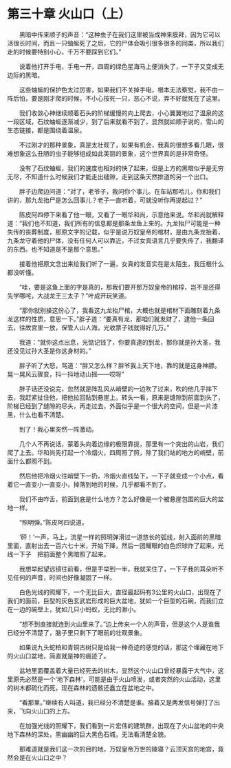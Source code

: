 # 第三十章 火山口（上）


　　黑暗中传来顺子的声音：“这种虫子在我们这里被当成神来膜拜，因为它可以活很长时间，而且一只蚰蜒死了之后，它的尸体会吸引很多很多的同类，所以我们走的时候要特别小心，千万不要踩到它们。” 

　　说着他打开手电，手电一开，四周的绿色星海马上便消失了，一下子又变成无边际的黑暗。 

　　这些蚰蜒的保护色太过厉害，如果我们不关掉手电，根本无法察觉，我不由一阵后怕，要是刚才爬的时候，不小心按死一只，恶心不说，弄不好就死在了这里。 

　　我们收敛心神继续顺着石头的阶梯缓慢的向上爬去，小心翼翼地过了温泉的这一段区域，石纹蚰蜒逐渐减少，到了后来就看不到了，显然就如顺子说的，雪山的生态链接，都是围绕着温泉。 

　　不过刚才的那种景象，真是太壮观了，如果有机会，我真的很想多看几眼，很难想象这么丑陋的虫子能够组成如此美丽的景象，这个世界真的是非常奇怪。 

　　没有了石纹蚰蜒，我们的速度也相对的快了起来，但是上方的黑暗似乎是无穷无尽，不知道什么时候我们才能走出缝隙，走到这条天然排道的另一个出口。 

　　胖子边爬边问道：“对了，老爷子，我问你个事儿。在车站那哈儿，你和我们讲的，那九龙抬尸是怎么回事儿？老子一直听着，可就没听你再提起过？” 

　　陈皮阿四停下来看了他一眼，又看了一眼华和尚，示意他来说。华和尚就解释道：“我们也不知道，我们所有的信息都是那条龙鱼上来的。九龙抬尸可能是一种失传的丧葬制度，那原文字的记载，似乎是说万奴皇帝的棺材，是由九条龙抬着，九条龙守着他的尸体，没有任何人可以靠近，不过女真语言几乎要失传了，我翻译的东西。也不知道是不是那个意思。” 

　　接着他把原文念出来给我们听了一遍，女真的发音实在是太陌生，我压根什么都没听懂。 

　　“哇，要是这鱼上面的字是真的，那我们要开那万奴皇帝的棺椁，岂不是还得先学哪咤，大战龙王三太子？”叶成开玩笑道。 

　　“那你就别操这份心了，我看这九龙抬尸棺，大概也就是棺材下面雕刻着九条龙这样的性质，意思一下。”胖子道：“要真有龙，那咱们就发财了，逮他一条回去，往故宫里一放，保管人山人海，光收票子钱就得好几万。” 

　　我道：“就你这点出息，光惦记钱了，你要真逮的到龙，那你就是孙大圣，我还没见过孙大圣是你这身材的。” 

　　胖子听了大怒，骂道：“胖又怎么样？胖爷我上天下地，靠的就是这身神膘。晃一晃风云骤变，抖一抖地动山摇——哎呀” 

　　胖子话还没说完，忽然就是阵乱风从峭壁的一边吹了过来，吹的他几乎摔下去，我赶紧扯住他，把他拉回贴到悬崖上。转头一看，原来是缝隙到前面到头了，阶梯已经到了缝隙的尽头，再走过去，外面似乎是一个很大的空间，但是一片漆黑，什么也看不清楚。 

　　到了！我心里突然一阵激动。 

　　几个人不再说话，蒙着头向着边缘的极限靠拢，那里有一个突出的山岩，我们爬了上去。华和尚先打起一个冷烟火，四周照了照，除了我们站的地方的峭壁，前面什么都照不到。 

　　然后他把冷烟火往峭壁下一扔，冷烟火直线坠下，一下子就变成一个小点，看着它一直变小一直变小，掉落到地的时候，几乎都看不到了。 

　　我们不由咋舌，前面到底是什么地方？怎么好像是一个被悬崖包围的巨大的盆地一样。 

　　“照明弹。”陈皮阿四说道。 

　　‘砰！’一声，马上，流星一样的照明弹滑过一道悠长的弧线，射入面前的黑暗里面，直射出去一百六七十米，开始下降，然后一团耀眼的白色炽球炸了起来，光线一下子　把前面整个黑暗照了起来。 

　　我想举起望远镜往前看，但是手举到一半，我就呆住了，一下子我的耳朵听不见任何的声音，时间也好像凝固了一样。 

　　白色光线的照耀下，一个无比巨大，直径最起码有3公里的火山口，出现在了我们的面前，巨型的灰色玄武岩形成的巨大盆地，犹如一个巨型的石碗，而我们立在一边的碗壁上，犹如几只小蚂蚁，无比的渺小。 

　　“想不到直接就连到火山里来了。”边上传来一个人的声音，但是这个人是谁我已经分不清楚了，脑子里只剩下了眼前的壮观景象。 

　　如果说九头蛇柏和青铜古树只是给我一种奇迹的感觉的话，那这个埋藏在地下的火山口盆地，简直就是神的痕迹了。 

　　盆地里面覆盖着大量已经死去的树木，显然这个火山口曾经暴露于大气中，这里原先必然是一个‘地下森林’，可能是由于火山喷发，或者突然的火山活动，这里的树木都硫化而死，现在森林的遗骸还矗立在盆地之中。 

　　“看那里。”继续有人叫道，我已经分不清楚是谁。接着又是两发信号弹打了出来，飞向火山口的上方。 

　　在加强光线的照耀下，我们看到一片宏伟的建筑群，出现在了火山盆地的中央地下森林的深处，黑幽幽的巨大黑色石城，无法看清楚全貌。 

　　那难道就是我们这一次的目的地，万奴皇帝万世的陵寝？云顶天宫的地宫，竟然会是在火山口之中？ 

